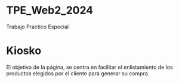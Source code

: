 # TPE_Web2_2024
Trabajo Practico Especial
# Kiosko
El objetivo de la página, se centra en facilitar el enlistamiento de los productos elegidos por el cliente para generar su compra.
